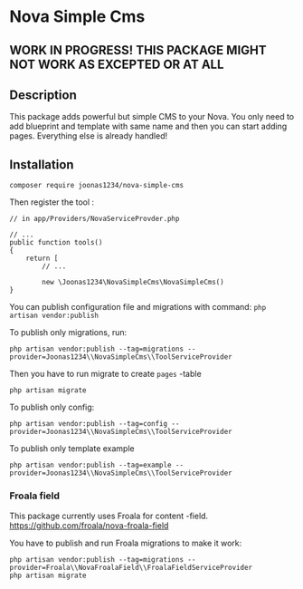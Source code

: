 # Nova Simple Cms

## WORK IN PROGRESS! THIS PACKAGE MIGHT NOT WORK AS EXCEPTED OR AT ALL

## Description

This package adds powerful but simple CMS to your Nova. You only need to add blueprint and template with same name and then you can start adding pages. Everything else is already handled! 

## Installation

```
composer require joonas1234/nova-simple-cms
```

Then register the tool :
```
// in app/Providers/NovaServiceProvder.php

// ...
public function tools()
{
    return [
        // ...

        new \Joonas1234\NovaSimpleCms\NovaSimpleCms()
}
``` 
You can publish configuration file and migrations with command: `php artisan vendor:publish`


To publish only migrations, run:
```
php artisan vendor:publish --tag=migrations --provider=Joonas1234\\NovaSimpleCms\\ToolServiceProvider
```

Then you have to run migrate to create `pages` -table
```
php artisan migrate
```

To publish only config:
```
php artisan vendor:publish --tag=config --provider=Joonas1234\\NovaSimpleCms\\ToolServiceProvider
```

To publish only template example
```
php artisan vendor:publish --tag=example --provider=Joonas1234\\NovaSimpleCms\\ToolServiceProvider
```

### Froala field
This package currently uses Froala for content -field. https://github.com/froala/nova-froala-field

You have to publish and run Froala migrations to make it work:
```
php artisan vendor:publish --tag=migrations --provider=Froala\\NovaFroalaField\\FroalaFieldServiceProvider 
php artisan migrate
```
